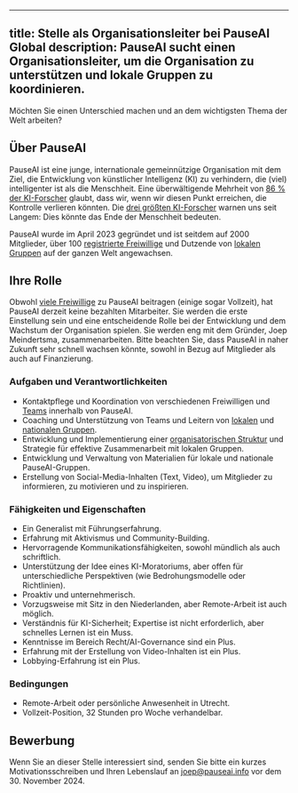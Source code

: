 

---
title: Stelle als Organisationsleiter bei PauseAI Global
description: PauseAI sucht einen Organisationsleiter, um die Organisation zu unterstützen und lokale Gruppen zu koordinieren.
---

Möchten Sie einen Unterschied machen und an dem wichtigsten Thema der Welt arbeiten?

## Über PauseAI

PauseAI ist eine junge, internationale gemeinnützige Organisation mit dem Ziel, die Entwicklung von künstlicher Intelligenz (KI) zu verhindern, die (viel) intelligenter ist als die Menschheit.
Eine überwältigende Mehrheit von [86 % der KI-Forscher](https://wiki.aiimpacts.org/ai_timelines/predictions_of_human-level_ai_timelines/ai_timeline_surveys/2023_expert_survey_on_progress_in_ai) glaubt, dass wir, wenn wir diesen Punkt erreichen, die Kontrolle verlieren könnten.
Die [drei größten KI-Forscher](https://twitter.com/PauseAI/status/1734641804245455017) warnen uns seit Langem: Dies könnte das Ende der Menschheit bedeuten.

PauseAI wurde im April 2023 gegründet und ist seitdem auf 2000 Mitglieder, über 100 [registrierte Freiwillige](/people) und Dutzende von [lokalen Gruppen](/communities) auf der ganzen Welt angewachsen.

## Ihre Rolle

Obwohl [viele Freiwillige](/people) zu PauseAI beitragen (einige sogar Vollzeit), hat PauseAI derzeit keine bezahlten Mitarbeiter.
Sie werden die erste Einstellung sein und eine entscheidende Rolle bei der Entwicklung und dem Wachstum der Organisation spielen.
Sie werden eng mit dem Gründer, Joep Meindertsma, zusammenarbeiten.
Bitte beachten Sie, dass PauseAI in naher Zukunft sehr schnell wachsen könnte, sowohl in Bezug auf Mitglieder als auch auf Finanzierung.

### Aufgaben und Verantwortlichkeiten

- Kontaktpflege und Koordination von verschiedenen Freiwilligen und [Teams](/teams) innerhalb von PauseAI.
- Coaching und Unterstützung von Teams und Leitern von [lokalen](/communities) und [nationalen Gruppen](/national-groups).
- Entwicklung und Implementierung einer [organisatorischen Struktur](/organization) und Strategie für effektive Zusammenarbeit mit lokalen Gruppen.
- Entwicklung und Verwaltung von Materialien für lokale und nationale PauseAI-Gruppen.
- Erstellung von Social-Media-Inhalten (Text, Video), um Mitglieder zu informieren, zu motivieren und zu inspirieren.

### Fähigkeiten und Eigenschaften

- Ein Generalist mit Führungserfahrung.
- Erfahrung mit Aktivismus und Community-Building.
- Hervorragende Kommunikationsfähigkeiten, sowohl mündlich als auch schriftlich.
- Unterstützung der Idee eines KI-Moratoriums, aber offen für unterschiedliche Perspektiven (wie Bedrohungsmodelle oder Richtlinien).
- Proaktiv und unternehmerisch.
- Vorzugsweise mit Sitz in den Niederlanden, aber Remote-Arbeit ist auch möglich.
- Verständnis für KI-Sicherheit; Expertise ist nicht erforderlich, aber schnelles Lernen ist ein Muss.
- Kenntnisse im Bereich Recht/AI-Governance sind ein Plus.
- Erfahrung mit der Erstellung von Video-Inhalten ist ein Plus.
- Lobbying-Erfahrung ist ein Plus.

### Bedingungen

- Remote-Arbeit oder persönliche Anwesenheit in Utrecht.
- Vollzeit-Position, 32 Stunden pro Woche verhandelbar.

## Bewerbung

Wenn Sie an dieser Stelle interessiert sind, senden Sie bitte ein kurzes Motivationsschreiben und Ihren Lebenslauf an [joep@pauseai.info](mailto:joep@pauseai.info) vor dem 30. November 2024.